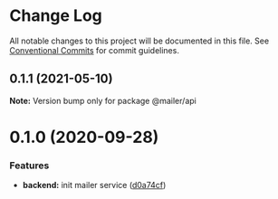 # Change Log

All notable changes to this project will be documented in this file.
See [Conventional Commits](https://conventionalcommits.org) for commit guidelines.

## 0.1.1 (2021-05-10)

**Note:** Version bump only for package @mailer/api

# 0.1.0 (2020-09-28)

### Features

- **backend:** init mailer service ([d0a74cf](https://github.com/Atlantis-Lab/serenity/commit/d0a74cfe468eb7320ea937d6f7ce2b730fe95913))
